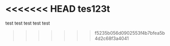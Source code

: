 <<<<<<< HEAD
tes123t
=======
test
test
test
test
test
>>>>>>> f5235b056d0902553f4b7bfea5b4d2c68f3a4041
